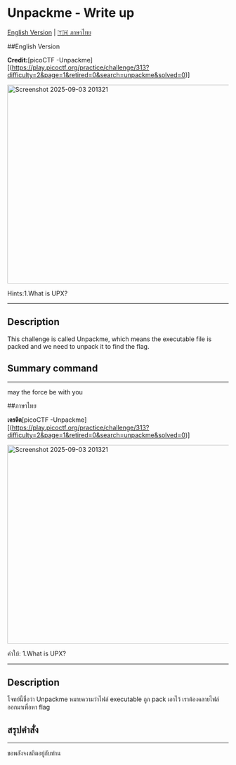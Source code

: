 # Unpackme - Write up

[English Version](#english-version) | [🇹🇭 ภาษาไทย](#ภาษาไทย)


##English Version

**Credit:**[picoCTF -Unpackme] [(https://play.picoctf.org/practice/challenge/313?difficulty=2&page=1&retired=0&search=unpackme&solved=0)]

<img width="958" height="453" alt="Screenshot 2025-09-03 201321" src="https://github.com/user-attachments/assets/af062a25-9037-49c2-8556-27ef9e9d1f56" />

Hints:1.What is UPX?

---

## Description
This challenge is called Unpackme, which means the executable file is packed and we need to unpack it to find the flag.

## Summary command

---
may the force be with you

##ภาษาไทย

**เครดิต**[picoCTF -Unpackme] [(https://play.picoctf.org/practice/challenge/313?difficulty=2&page=1&retired=0&search=unpackme&solved=0)]

<img width="958" height="453" alt="Screenshot 2025-09-03 201321" src="https://github.com/user-attachments/assets/af062a25-9037-49c2-8556-27ef9e9d1f56" />

คำใบ้: 1.What is UPX?

---

## Description
โจทย์นี้ชื่อว่า Unpackme หมายความว่าไฟล์ executable ถูก pack เอาไว้ เราต้องคลายไฟล์ออกมาเพื่อหา flag

## สรุปคำสั่ง


---

ขอพลังจงสถิตอยู่กับท่าน

